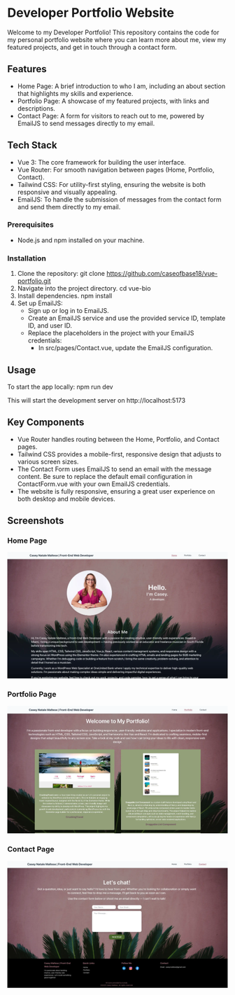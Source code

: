 # Developer Portfolio Website

Welcome to my Developer Portfolio! This repository contains the code for my personal portfolio website where you can learn more about me, view my featured projects, and get in touch through a contact form.

## Features

* Home Page: A brief introduction to who I am, including an about section that highlights my skills and experience.
* Portfolio Page: A showcase of my featured projects, with links and descriptions.
* Contact Page: A form for visitors to reach out to me, powered by EmailJS to send messages directly to my email.

## Tech Stack

* Vue 3: The core framework for building the user interface.
* Vue Router: For smooth navigation between pages (Home, Portfolio, Contact).
* Tailwind CSS: For utility-first styling, ensuring the website is both responsive and visually appealing.
* EmailJS: To handle the submission of messages from the contact form and send them directly to my email.

### Prerequisites

* Node.js and npm installed on your machine.

### Installation 

1. Clone the repository: 
    git clone https://github.com/caseofbase18/vue-portfolio.git
2. Navigate into the project directory.
    cd vue-bio
3. Install dependencies.
    npm install
4. Set up EmailJS:
    * Sign up or log in to EmailJS.
    * Create an EmailJS service and use the provided service ID, template ID, and user ID.
    * Replace the placeholders in the project with your EmailJS credentials:
        * In src/pages/Contact.vue, update the EmailJS configuration.

## Usage

To start the app locally:
    npm run dev

This will start the development server on http://localhost:5173

## Key Components
* Vue Router handles routing between the Home, Portfolio, and Contact pages.
* Tailwind CSS provides a mobile-first, responsive design that adjusts to various screen sizes.
* The Contact Form uses EmailJS to send an email with the message content. Be sure to replace the default email configuration in ContactForm.vue with your own EmailJS credentials.
* The website is fully responsive, ensuring a great user experience on both desktop and mobile devices.

## Screenshots

### Home Page
<img src="./vue-bio/src/assets/images/portfolio-home.webp">

### Portfolio Page
<img src="./vue-bio/src/assets/images/portfolio-projects.webp">

### Contact Page 
<img src="./vue-bio/src/assets/images/portfolio-contacts.webp">

```

